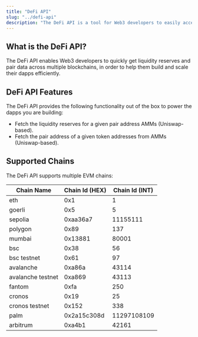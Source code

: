 ```yaml
---
title: "DeFi API"
slug: "../defi-api"
description: "The DeFi API is a tool for Web3 developers to easily access liquidity reserves and pair data across various blockchains."
---
```

## What is the DeFi API?

The DeFi API enables Web3 developers to quickly get liquidity reserves and pair data across multiple blockchains, in order to help them build and scale their dapps efficiently.

## DeFi API Features

The DeFi API provides the following functionality out of the box to power the dapps you are building:

- Fetch the liquidity reserves for a given pair address AMMs (Uniswap-based).
- Fetch the pair address of a given token addresses from AMMs (Uniswap-based). 

## Supported Chains

The DeFi API supports multiple EVM chains:

| Chain Name        | Chain Id (HEX) | Chain Id (INT) |
| ----------------- | -------------- | -------------- |
| eth               | 0x1            | 1              |
| goerli            | 0x5            | 5              |
| sepolia           | 0xaa36a7       | 11155111       |
| polygon           | 0x89           | 137            |
| mumbai            | 0x13881        | 80001          |
| bsc               | 0x38           | 56             |
| bsc testnet       | 0x61           | 97             |
| avalanche         | 0xa86a         | 43114          |
| avalanche testnet | 0xa869         | 43113          |
| fantom            | 0xfa           | 250            |
| cronos            | 0x19           | 25             |
| cronos testnet    | 0x152          | 338            |
| palm              | 0x2a15c308d    | 11297108109    |
| arbitrum          | 0xa4b1         | 42161          |